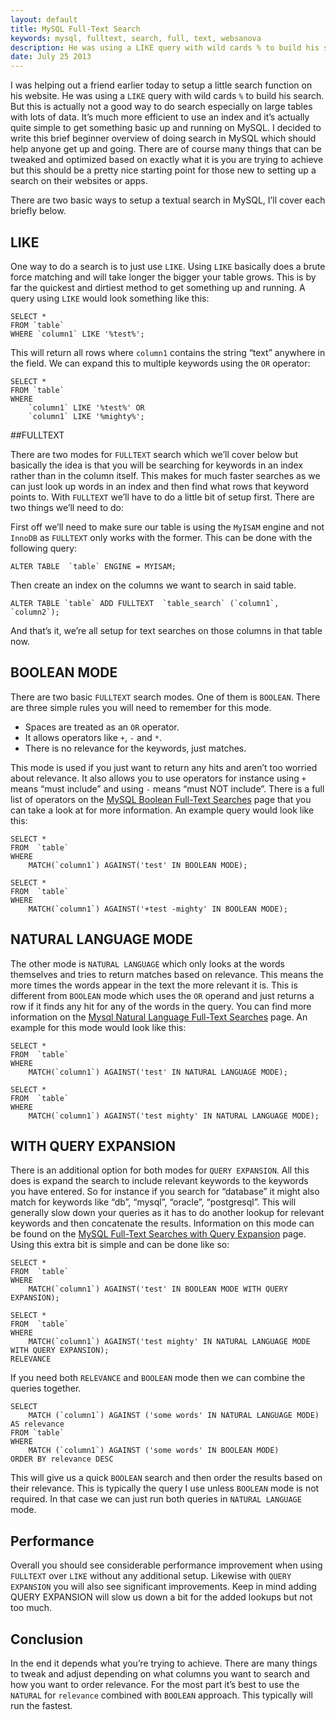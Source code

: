 ```yaml
---
layout: default
title: MySQL Full-Text Search
keywords: mysql, fulltext, search, full, text, websanova
description: He was using a LIKE query with wild cards % to build his search. But this is actually not a good way to do search especially on large tables with lots of data.
date: July 25 2013
---
```


I was helping out a friend earlier today to setup a little search function on his website. He was using a `LIKE` query with wild cards `%` to build his search. But this is actually not a good way to do search especially on large tables with lots of data. It’s much more efficient to use an index and it’s actually quite simple to get something basic up and running on MySQL. I decided to write this brief beginner overview of doing search in MySQL which should help anyone get up and going. There are of course many things that can be tweaked and optimized based on exactly what it is you are trying to achieve but this should be a pretty nice starting point for those new to setting up a search on their websites or apps.

There are two basic ways to setup a textual search in MySQL, I’ll cover each briefly below.

## LIKE

One way to do a search is to just use `LIKE`. Using `LIKE` basically does a brute force matching and will take longer the bigger your table grows. This is by far the quickest and dirtiest method to get something up and running. A query using `LIKE` would look something like this:

~~~
SELECT *
FROM `table`
WHERE `column1` LIKE '%test%';
~~~

This will return all rows where `column1` contains the string “text” anywhere in the field. We can expand this to multiple keywords using the `OR` operator:

~~~
SELECT *
FROM `table`
WHERE 
    `column1` LIKE '%test%' OR 
    `column1` LIKE '%mighty%';
~~~

##FULLTEXT

There are two modes for `FULLTEXT` search which we’ll cover below but basically the idea is that you will be searching for keywords in an index rather than in the column itself. This makes for much faster searches as we can just look up words in an index and then find what rows that keyword points to. With `FULLTEXT` we’ll have to do a little bit of setup first. There are two things we’ll need to do:

First off we’ll need to make sure our table is using the `MyISAM` engine and not `InnoDB` as `FULLTEXT` only works with the former. This can be done with the following query:

~~~
ALTER TABLE  `table` ENGINE = MYISAM;
~~~

Then create an index on the columns we want to search in said table.

~~~
ALTER TABLE `table` ADD FULLTEXT  `table_search` (`column1`, `column2`);
~~~

And that’s it, we’re all setup for text searches on those columns in that table now.

## BOOLEAN MODE

There are two basic `FULLTEXT` search modes. One of them is `BOOLEAN`. There are three simple rules you will need to remember for this mode.

* Spaces are treated as an `OR` operator.
* It allows operators like `+`, `-` and `*`.
* There is no relevance for the keywords, just matches.

This mode is used if you just want to return any hits and aren’t too worried about relevance. It also allows you to use operators for instance using `+` means “must include” and using `-` means “must NOT include”. There is a full list of operators on the [MySQL Boolean Full-Text Searches](http://dev.mysql.com/doc/refman/5.5/en//fulltext-boolean.html) page that you can take a look at for more information. An example query would look like this:

~~~
SELECT *
FROM  `table`
WHERE
    MATCH(`column1`) AGAINST('test' IN BOOLEAN MODE);

SELECT *
FROM  `table`
WHERE
    MATCH(`column1`) AGAINST('+test -mighty' IN BOOLEAN MODE);
~~~

## NATURAL LANGUAGE MODE

The other mode is `NATURAL LANGUAGE` which only looks at the words themselves and tries to return matches based on relevance. This means the more times the words appear in the text the more relevant it is. This is different from `BOOLEAN` mode which uses the `OR` operand and just returns a row if it finds any hit for any of the words in the query. You can find more information on the [Mysql Natural Language Full-Text Searches](http://dev.mysql.com/doc/refman/5.0/en/fulltext-natural-language.html) page. An example for this mode would look like this:

~~~
SELECT *
FROM  `table`
WHERE
    MATCH(`column1`) AGAINST('test' IN NATURAL LANGUAGE MODE);

SELECT *
FROM  `table`
WHERE
    MATCH(`column1`) AGAINST('test mighty' IN NATURAL LANGUAGE MODE);
~~~

## WITH QUERY EXPANSION

There is an additional option for both modes for `QUERY EXPANSION`. All this does is expand the search to include relevant keywords to the keywords you have entered. So for instance if you search for “database” it might also match for keywords like “db”, “mysql”, “oracle”, “postgresql”. This will generally slow down your queries as it has to do another lookup for relevant keywords and then concatenate the results. Information on this mode can be found on the [MySQL Full-Text Searches with Query Expansion](http://www.websanova.com/blog/mysql/mysql-full-text-search) page. Using this extra bit is simple and can be done like so:

~~~
SELECT *
FROM  `table`
WHERE
    MATCH(`column1`) AGAINST('test' IN BOOLEAN MODE WITH QUERY EXPANSION);

SELECT *
FROM  `table`
WHERE
    MATCH(`column1`) AGAINST('test mighty' IN NATURAL LANGUAGE MODE WITH QUERY EXPANSION);
RELEVANCE
~~~

If you need both `RELEVANCE` and `BOOLEAN` mode then we can combine the queries together.

~~~
SELECT
    MATCH (`column1`) AGAINST ('some words' IN NATURAL LANGUAGE MODE) AS relevance
FROM `table`
WHERE
    MATCH (`column1`) AGAINST ('some words' IN BOOLEAN MODE)
ORDER BY relevance DESC
~~~

This will give us a quick `BOOLEAN` search and then order the results based on their relevance. This is typically the query I use unless `BOOLEAN` mode is not required. In that case we can just run both queries in `NATURAL LANGUAGE` mode.

## Performance

Overall you should see considerable performance improvement when using `FULLTEXT` over `LIKE` without any additional setup. Likewise with `QUERY EXPANSION` you will also see significant improvements. Keep in mind adding QUERY EXPANSION will slow us down a bit for the added lookups but not too much.

## Conclusion

In the end it depends what you’re trying to achieve. There are many things to tweak and adjust depending on what columns you want to search and how you want to order relevance. For the most part it’s best to use the `NATURAL` for `relevance` combined with `BOOLEAN` approach. This typically will run the fastest.